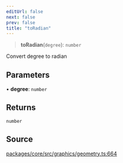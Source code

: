 ```yaml
---
editUrl: false
next: false
prev: false
title: "toRadian"
---
```


> **toRadian**(`degree`): `number`

Convert degree to radian

## Parameters

• **degree**: `number`

## Returns

`number`

## Source

[packages/core/src/graphics/geometry.ts:664](https://github.com/dgmjs/dgmjs/blob/main/packages/core/src/graphics/geometry.ts#L664)

